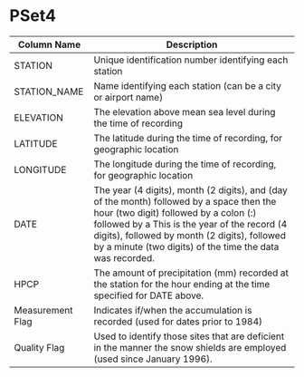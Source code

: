 # PSet4
| Column Name | Description |
| ------- | ------- |
| STATION	| Unique identification number identifying each station |
| STATION_NAME |	Name identifying each station (can be a city or airport name) |
| ELEVATION	| The elevation above mean sea level during the time of recording |
| LATITUDE	| The latitude during the time of recording, for geographic location |
| LONGITUDE	| The longitude during the time of recording, for geographic location |
| DATE	| The year (4 digits), month (2 digits), and (day of the month) followed by a space then the hour (two digit) followed by a colon (:) followed by a This is the year of the record (4 digits), followed by month (2 digits), followed by a minute (two digits) of the time the data was recorded. |
| HPCP | The amount of precipitation (mm) recorded at the station for the hour ending at the time specified for DATE above. |	
| Measurement Flag	| Indicates if/when the accumulation is recorded (used for dates prior to 1984) |
| Quality Flag | Used to identify those sites that are deficient in the manner the snow shields are employed (used since January 1996). |
